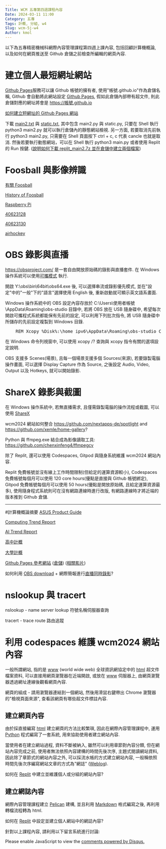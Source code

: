 ```yaml
---
Title: WCM 五專第四週課程內容
Date: 2024-03-11 11:00
Category: 五專
Tags: 計概, 分組, w4
Slug: wcm-5j-w4
Author: kmol
---
```


以下為五專精密機械科網際內容管理課程第四週上課內容, 包括回顧計算機概論, 以及如何在網頁推送至 Github 倉儲之前檢查所編輯的網頁內容.

<!-- PELICAN_END_SUMMARY -->

# 建立個人最短網址網站
[Github Pages]服務可以讓 Github 帳號的擁有者, 使用"帳號.github.io"作為倉儲名稱, Github 會自動將此網站設定 [Github Pages], 假如此倉儲內部帶有超文件, 則此倉儲對應的網址將會是 https://帳號.github.io 

[如何建立短網址的 Github Pages 網站]

[Github Pages]:https://pages.github.com/

下載 [main2.txt](https://mde.tw/wcm2024/downloads/main2.txt) 與 [static.txt](https://mde.tw/wcm2024/downloads/static.txt), 其中包含 main2.py 與 static.py, 只要在 Shell 執行 python3 main2.py 就可以執行倉儲內的靜態網站檢視. 另一方面, 若要取消先前執行 python3 main2.py, 只需要在 Shell 頁面按下 ctrl + c, c 代表 cancle 也就是取消. 然後若要執行動態網站，可以在 Shell 執行 python3 main.py 或者使用 Replit 的 Run 按鍵. ([說明如何下載 replit_main2.7z 並在倉儲中建立兩個檔案])

[說明如何下載 replit_main2.7z 並在倉儲中建立兩個檔案]: https://nfuedu-my.sharepoint.com/:v:/g/personal/yen_nfu_edu_tw/EbuB_eNbGMlErR95cQtPz9gBnFGL_lJtBtS1EXJ_OMUcuA?nav=eyJyZWZlcnJhbEluZm8iOnsicmVmZXJyYWxBcHAiOiJPbmVEcml2ZUZvckJ1c2luZXNzIiwicmVmZXJyYWxBcHBQbGF0Zm9ybSI6IldlYiIsInJlZmVycmFsTW9kZSI6InZpZXciLCJyZWZlcnJhbFZpZXciOiJNeUZpbGVzTGlua0NvcHkifX0&e=7SfxEM

[如何建立短網址的 Github Pages 網站]: https://nfuedu-my.sharepoint.com/:v:/g/personal/yen_nfu_edu_tw/EecqeaqynlhEsEkScG-nFAcBBEivYuMSyF1hoJlyCSQixg?nav=eyJyZWZlcnJhbEluZm8iOnsicmVmZXJyYWxBcHAiOiJPbmVEcml2ZUZvckJ1c2luZXNzIiwicmVmZXJyYWxBcHBQbGF0Zm9ybSI6IldlYiIsInJlZmVycmFsTW9kZSI6InZpZXciLCJyZWZlcnJhbFZpZXciOiJNeUZpbGVzTGlua0NvcHkifX0&e=Rkz7aw

# Foosball 與影像辨識

[有關 Foosball](https://blog.watsons.com/blog/why-is-it-called-foosball)

[History of Foosball](https://www.foosballsoccer.com/history-of-foosball.html)

[Raspberry Pi](https://www.raspberrypi.com/products/raspberry-pi-4-model-b/)

[40623128](https://mdecadp2018.github.io/site-40623128)

[40623130](https://mdecadp2018.github.io/site-40623130)

[airhockey](https://github.com/mdecourse/airhockey)

# OBS 錄影與直播
<https://obsproject.com/> 是一套自由開放原始碼的錄影與直播套件. 在 Windows 操作系統可以使用[可攜模式](https://obsproject.com/forum/resources/obs-and-obs-studio-portable-mode-on-windows.359/) 執行.

開啟 Y:\obs\bin\64bit\obs64.exe 後, 可以選擇串流或錄影優先模式, 並在"設定"中的"一般"下的"語言"選擇使用 English 後, 重新啟動就可顯示英文語系畫面.

Windows 操作系統中的 OBS 設定內容存放於 C:\Users\使用者帳號\AppData\Roaming\obs-studio 目錄中, 若將 OBS 放在 USB 隨身碟中, 希望每次開啟可攜程式系統都能保有先前的設定, 可以利用下列批次指令, 將 USB 隨身碟中所儲存的先前設定複製到 Windows 目錄.

<pre class="brush: jscript">
    REM Xcopy %Disk%:\home_ipv6\AppData\Roaming\obs-studio C:\users\%USERNAME%\AppData\Roaming\obs-studio /E /H /C /I /Y
</pre>

在 Windows 命令列視窗中, 可以使用 xcopy /? 查詢與 xcopy 指令有關的選項設定說明.

OBS 支援多 Scenes(場景), 且每一個場景支援多個 Sources(來源), 若要錄製電腦操作畫面, 可以選擇 Display Capture 作為 Source, 之後設定 Audio, Video, Output 以及 Hotkeys, 就可以開始錄影.

# ShareX 錄影與截圖
在 Windows 操作系統中, 若無直播需求, 且僅需錄製電腦的操作流程或截圖, 可以使用 [ShareX](https://github.com/ShareX/ShareX/releases)

wcm2024 網站如何整合 <https://github.com/nextapps-de/spotlight> and <https://github.com/xemle/home-gallery>?

Python 與 ffmpeg.exe 結合成為影像讀取工具: <https://github.com/chenxinfeng4/ffmpegcv>

除了 Replit, 還可以使用 Codespaces, Gitpod 與隨身系統維護 wcm2024 網站內容.

Replit 免費帳號並沒有線上工作時間限制(但給定的運算資源較小), Codespaces 免費帳號每個月可以使用 120 core hours(優點是直接與 Github 帳號綁定), Gitpod 免費帳號每個月可以使用 50 hours(優點是開放原始碼, 且給定運算資源最多), 使用隨身程式系統則可在沒有網路連線時進行改版, 有網路連線時才將近端的版本推到 Github 倉儲.

<hr>

#計算機概論摘要
[ASUS Product Guide](https://www.asus.com/me-en/event/productguide/2024/Q1-24-ASUS-Product-guide.pdf)

[Computing Trend Report](https://futuretodayinstitute.com/wp-content/uploads/2024/03/TR2024_Computing_FINAL_LINKED.pdf)

[AI Trend Report](https://futuretodayinstitute.com/wp-content/uploads/2023/02/Artificial_Intelligence-1.pdf)

[高中計概]

[大學計概]

[Github Pages 參考網站] ([倉儲](https://github.com/ckmsc39th/ckmsc39th.github.io)) ([相關影片](https://www.youtube.com/@lumine39th))

[Github Pages 參考網站]: https://ckmsc39th.github.io/ 

如何利用 [OBS download] + 網際簡報進行[直播同時錄影](https://www.google.com/search?q=OBS+live+stream+and+record+at+the+same+time)?

[高中計概]: https://www.ntsh.ntct.edu.tw/ischool/public/resource_view/show.php?view=1&aid=135
[大學計概]: http://ocw.aca.ntu.edu.tw/ntu-ocw/ocw/cou/101S210
[OBS download]: https://obsproject.com/download

# nslookup 與 tracert
nslookup - name server lookup 符號名稱伺服器查詢

tracert - trace route 路由追蹤

# 利用 codespaces 維護 wcm2024 網站內容
一般所謂網站, 指的是 [www] (world wide web) 全球資訊網協定中的 [html] 超文件檔案資料, 可以直接用網頁瀏覽器在近端開啟, 或放在 [www] 伺服器上, 由網頁瀏覽器透過網址連線後觀看網頁內容.

網頁的組成 - 請用瀏覽器連結到一個網站, 然後用滑鼠右鍵帶出 Chrome 瀏覽器的"檢視頁面來源", 查看該網頁有哪些超文件標註內容.

[www]: https://en.wikipedia.org/wiki/World_Wide_Web
[html]: https://en.wikipedia.org/wiki/HTML

## 建立網頁內容
由於採直接編寫 [html] 建立網頁的方法比較繁瑣, 因此在網際內容管理課程中, 運用 [Python] 程式編寫了一套系統, 用來協助使用者建立網站內容.

當使用者在建立網站過程, 資料不斷被納入, 雖然可以利用章節對內容分類, 但在網站內容完成之前, 使用者無法依照內容建構的時間先後次序, 主題式閱讀網站資料, 因此除了章節式的網站內容之外, 可以採流水帳的方式建立網站內容, 一般稱依照時間先後次序編寫網站文章的方式為"網誌" ([Weblog]).

[Python]: https://en.wikipedia.org/wiki/Python_(programming_language)
[Weblog]: https://en.wikipedia.org/wiki/Blog

如何在 [Replit] 中建立並維護個人或分組的網站內容?

## 建立網誌內容
網際內容管理課程建立 [Pelican] 建構, 並且利用 [Markdown] 格式編寫之後, 再利用轉檔流程轉為 html.

如何在 [Replit] 中設定並建立個人網站中的網誌內容?

[Replit]: https://replit.com
[Pelican]: https://getpelican.com/
[Markdown]: https://www.markdownguide.org/

針對以上課程內容, 請利用以下留言系統進行討論:

<div id="disqus_thread"></div>
<script>
/**
    *  RECOMMENDED CONFIGURATION VARIABLES: EDIT AND UNCOMMENT THE SECTION BELOW TO INSERT DYNAMIC VALUES FROM YOUR PLATFORM OR CMS.
    *  LEARN WHY DEFINING THESE VARIABLES IS IMPORTANT: https://disqus.com/admin/universalcode/#configuration-variables    */
    /*
    var disqus_config = function () {
    this.page.url = PAGE_URL;  // Replace PAGE_URL with your page's canonical URL variable
    this.page.identifier = PAGE_IDENTIFIER; // Replace PAGE_IDENTIFIER with your page's unique identifier variable
    };
    */
    (function() { // DON'T EDIT BELOW THIS LINE
    var d = document, s = d.createElement('script');
    s.src = 'https://https-mde-tw-eng.disqus.com/embed.js';
    s.setAttribute('data-timestamp', +new Date());
    (d.head || d.body).appendChild(s);
    })();
</script>
<noscript>Please enable JavaScript to view the <a href="https://disqus.com/?ref_noscript">comments powered by Disqus.</a></noscript>